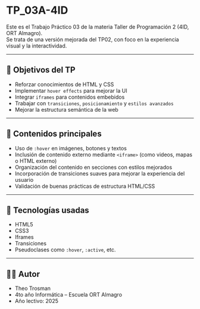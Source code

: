 # TP_03A-4ID

Este es el Trabajo Práctico 03 de la materia Taller de Programación 2 (4ID, ORT Almagro).  
Se trata de una versión mejorada del TP02, con foco en la experiencia visual y la interactividad.

---

## 🧠 Objetivos del TP

- Reforzar conocimientos de HTML y CSS
- Implementar `hover effects` para mejorar la UI
- Integrar `iframes` para contenidos embebidos
- Trabajar con `transiciones`, `posicionamiento` y `estilos avanzados`
- Mejorar la estructura semántica de la web

---

## 🧩 Contenidos principales

- Uso de `:hover` en imágenes, botones y textos
- Inclusión de contenido externo mediante `<iframe>` (como videos, mapas o HTML externo)
- Organización del contenido en secciones con estilos mejorados
- Incorporación de transiciones suaves para mejorar la experiencia del usuario
- Validación de buenas prácticas de estructura HTML/CSS

---

## 🔧 Tecnologías usadas

- HTML5
- CSS3
- Iframes
- Transiciones
- Pseudoclases como `:hover`, `:active`, etc.

---

## 👨‍💻 Autor

- Theo Trosman  
- 4to año Informática – Escuela ORT Almagro  
- Año lectivo: 2025

